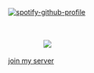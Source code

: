 
[![spotify-github-profile](https://spotify-github-profile.kittinanx.com/api/view?uid=wjdes5kajmt1gqhbzctuzbgid&cover_image=true&theme=novatorem&show_offline=true&background_color=ffffff&interchange=false&bar_color=53b14f&bar_color_cover=false)](https://github.com/kittinan/spotify-github-profile)
 ㅤㅤ

  ㅤ ㅤ ㅤ ㅤ

 ㅤㅤㅤ ㅤㅤ  ![](https://64.media.tumblr.com/ba69f16a428dfecde90bba028acb3038/b63f74c23b4a4769-96/s2048x3072/2bf300f6b682e6b4f41e22d0376a2cf19e5c7d2d.pnj)

[join my server](https://juminoserv.straw.page/)
 
 
  ㅤㅤ  ㅤㅤ  ㅤㅤ  ㅤㅤ 
  
